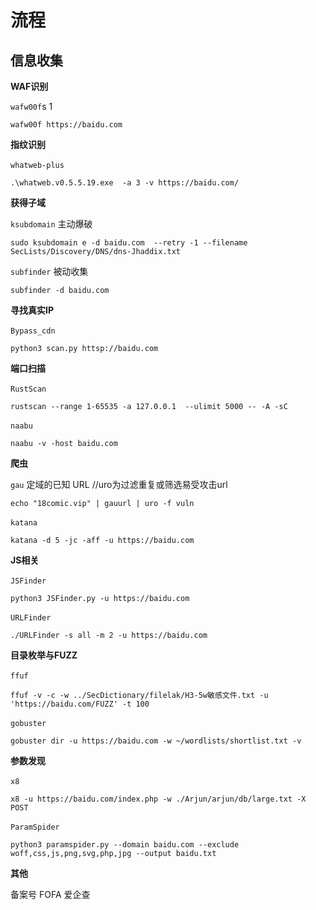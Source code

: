 #  流程

## 信息收集

  **WAF识别**

 `wafw00f`​s
1
```
wafw00f https://baidu.com
```

 **指纹识别**

​`whatweb-plus`​

```
.\whatweb.v0.5.5.19.exe  -a 3 -v https://baidu.com/
```

 **获得子域**

​`ksubdomain`​  主动爆破

```
sudo ksubdomain e -d baidu.com  --retry -1 --filename SecLists/Discovery/DNS/dns-Jhaddix.txt
```

​`subfinder`​​ 被动收集

```
subfinder -d baidu.com
```

**寻找真实IP**

​`Bypass_cdn`​

```
python3 scan.py httsp://baidu.com
```

**端口扫描**

​`RustScan`​

```
rustscan --range 1-65535 -a 127.0.0.1  --ulimit 5000 -- -A -sC
```

​`naabu`​

```
naabu -v -host baidu.com
```

**爬虫**

​`gau`​ 定域的已知 URL  //uro为过滤重复或筛选易受攻击url

```
echo "18comic.vip" | gauurl | uro -f vuln
```

​`katana`​

```
katana -d 5 -jc -aff -u https://baidu.com 
```

**JS相关**

​`JSFinder`

```
python3 JSFinder.py -u https://baidu.com 
```

​`URLFinder`​

```
./URLFinder -s all -m 2 -u https://baidu.com
```

**目录枚举与FUZZ**

​`ffuf`​

```
ffuf -v -c -w ../SecDictionary/filelak/H3-5w敏感文件.txt -u 'https://baidu.com/FUZZ' -t 100
```

​`gobuster`​

```
gobuster dir -u https://baidu.com -w ~/wordlists/shortlist.txt -v
```

**参数发现**

​`x8`​

```
x8 -u https://baidu.com/index.php -w ./Arjun/arjun/db/large.txt -X POST
```

​`ParamSpider`​

```
python3 paramspider.py --domain baidu.com --exclude woff,css,js,png,svg,php,jpg --output baidu.txt
```

**其他**

备案号 FOFA 爱企查

‍
